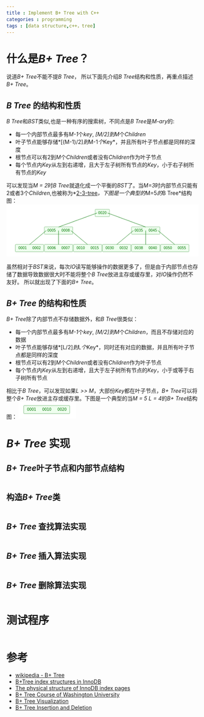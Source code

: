 ```yaml
---
title : Implement B+ Tree with C++
categories : programming
tags : [data structure,c++，tree]
---
```


# 什么是*B+ Tree*？

说道*B+ Tree*不能不提*B Tree*， 所以下面先介绍*B Tree*结构和性质，再重点描述*B+ Tree*。

## *B Tree* 的结构和性质

*B Tree*和*BST*类似,也是一种有序的搜索树，不同点是*B Tree*是*M-ary*的:
* 每一个内部节点最多有*M-1*个*key*, *[M/2]*到*M*个*Children*
* 叶子节点能够存储*[(M-1)/2]*到*M-1*个*Key*，并且所有叶子节点都是同样的深度
* 根节点可以有2到*M*个*Children*或者没有*Children*作为叶子节点
* 每个节点内*Key*从左到右递增，且大于左子树所有节点的*Key*，小于右子树所有节点的*Key*

可以发现当*M = 2*时*B Tree*就退化成一个平衡的*BST*了。当*M=3*时内部节点只能有2或者3个*Children*,也被称为*[2-3-tree](https://en.wikipedia.org/wiki/2%E2%80%933_tree)*。下图是一个典型的*M=5*的*B Tree*结构图：
![B Tree](/assets/images/BTree.png)

虽然相对于*BST*来说，每次*IO*读写能够操作的数据更多了，但是由于内部节点也存储了数据导致数据很大时不能将整个*B Tree*放进主存或缓存里，对*IO*操作仍然不友好。 所以就出现了下面的*B+ Tree*。

## *B+ Tree* 的结构和性质

*B+ Tree*除了内部节点不存储数据外，和*B Tree*很类似：
* 每一个内部节点最多有*M-1*个*key*, *[M/2]*到*M*个*Children*，而且不存储对应的数据
* 叶子节点能够存储*[L/2]*到*L*个*Key*，同时还有对应的数据，并且所有叶子节点都是同样的深度
* 根节点可以有2到*M*个*Children*或者没有*Children*作为叶子节点
* 每个节点内*Key*从左到右递增，且大于左子树所有节点的*Key*，小于或等于右子树所有节点

相比于*B Tree*，可以发现如果*L >> M*，大部份*Key*都在叶子节点，*B+ Tree*可以将整个*B+ Tree*放进主存或缓存里。下图是一个典型的当*M = 5 L = 4*的*B+ Tree*结构图：
![B+ Tree](/assets/images/B+Tree.png)

# *B+ Tree* 实现

## *B+ Tree*叶子节点和内部节点结构

```cpp
```

## 构造*B+ Tree*类

```cpp
```

## *B+ Tree* 查找算法实现

```cpp
```

## *B+ Tree* 插入算法实现

```cpp
```

## *B+ Tree* 删除算法实现

```cpp
```

# 测试程序

```cpp
```

# 参考

* [wikipedia - B+ Tree](https://en.wikipedia.org/wiki/B%2B_tree)
* [B+Tree index structures in InnoDB](https://blog.jcole.us/2013/01/10/btree-index-structures-in-innodb/)
* [The physical structure of InnoDB index pages](https://blog.jcole.us/2013/01/07/the-physical-structure-of-innodb-index-pages/)
* [B+ Tree Course of Washington University](http://courses.cs.washington.edu/courses/cse326/08sp/lectures/11-b-trees.pdf)
* [B+ Tree Visualization](https://www.cs.usfca.edu/~galles/visualization/BPlusTree.html)
* [B+ Tree Insertion and Deletion](http://www.cburch.com/cs/340/reading/btree/index.html)
